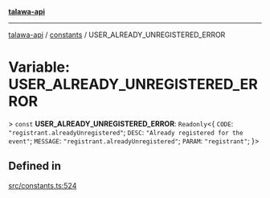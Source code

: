 [**talawa-api**](../../README.md)

***

[talawa-api](../../modules.md) / [constants](../README.md) / USER\_ALREADY\_UNREGISTERED\_ERROR

# Variable: USER\_ALREADY\_UNREGISTERED\_ERROR

\> `const` **USER\_ALREADY\_UNREGISTERED\_ERROR**: `Readonly`\<\{ `CODE`: `"registrant.alreadyUnregistered"`; `DESC`: `"Already registered for the event"`; `MESSAGE`: `"registrant.alreadyUnregistered"`; `PARAM`: `"registrant"`; \}\>

## Defined in

[src/constants.ts:524](https://github.com/PalisadoesFoundation/talawa-api/blob/4b5c74fd36bcfc2e36f3a06b67d517e865c188be/src/constants.ts#L524)
